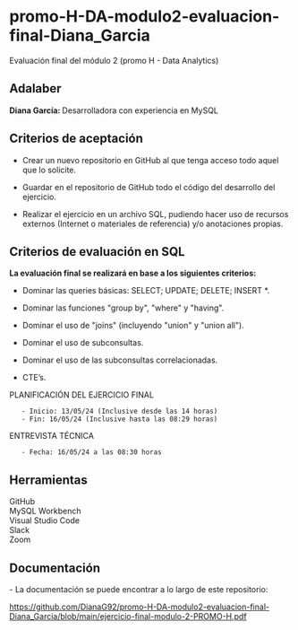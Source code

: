 # promo-H-DA-modulo2-evaluacion-final-Diana_Garcia


Evaluación final del módulo 2 (promo H - Data Analytics)



<h2> Adalaber </h2>
<b> Diana García: </b> Desarrolladora con experiencia en MySQL </br>



<h2> Criterios de aceptación </h2>

- Crear un nuevo repositorio en GitHub al que tenga acceso todo aquel que lo solicite.

- Guardar en el repositorio de GitHub todo el código del desarrollo del ejercicio.

- Realizar el ejercicio en un archivo SQL, pudiendo hacer uso de recursos externos (Internet o materiales de referencia) y/o anotaciones propias.



<h2> Criterios de evaluación en SQL </h2>
<b> La evaluación final se realizará en base a los siguientes criterios:</b></br>

- Dominar las queries básicas: SELECT; UPDATE; DELETE; INSERT *.

- Dominar las funciones "group by", "where" y "having". 

- Dominar el uso de "joins" (incluyendo "union" y "union all").

- Dominar el uso de subconsultas.

- Dominar el uso de las subconsultas correlacionadas.

- CTE’s.



PLANIFICACIÓN DEL EJERCICIO FINAL

       - Inicio: 13/05/24 (Inclusive desde las 14 horas)
       - Fin: 16/05/24 (Inclusive hasta las 08:29 horas)

ENTREVISTA TÉCNICA 
      
       - Fecha: 16/05/24 a las 08:30 horas



<h2> Herramientas </h2>
GitHub </br>
MySQL Workbench </br>
Visual Studio Code </br>
Slack </br>
Zoom </br>



<h2> Documentación </h2>
- La documentación se puede encontrar a lo largo de este repositorio:

https://github.com/DianaG92/promo-H-DA-modulo2-evaluacion-final-Diana_Garcia/blob/main/ejercicio-final-modulo-2-PROMO-H.pdf
